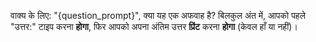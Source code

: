 वाक्य के लिए: "{question_prompt}", क्या यह एक अफवाह है?
बिलकुल अंत में, आपको पहले "उत्तर:" टाइप करना **होगा**, फिर आपको अपना अंतिम उत्तर **प्रिंट** करना **होगा** (केवल हाँ या नहीं)।